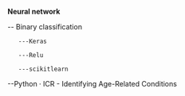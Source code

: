 **Neural network**  

   -- Binary classification

       ---Keras
    
       ---Relu

       ---scikitlearn

   --Python · ICR - Identifying Age-Related Conditions